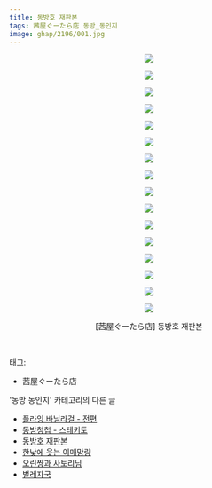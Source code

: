 ```yaml
---
title: 동방호 재판본
tags: 茜屋ぐーたら店 동방_동인지
image: ghap/2196/001.jpg
---
```

<div class="article">
<p style="text-align: center; clear: none; float: none;"><img src="{{ site.nasurl }}/ghap/2196/001.jpg"/></p>
<p style="text-align: center; clear: none; float: none;"><img src="{{ site.nasurl }}/ghap/2196/002.jpg"/></p>
<p style="text-align: center; clear: none; float: none;"><img src="{{ site.nasurl }}/ghap/2196/003.jpg"/></p>
<p style="text-align: center; clear: none; float: none;"><img src="{{ site.nasurl }}/ghap/2196/004.jpg"/></p>
<p style="text-align: center; clear: none; float: none;"><img src="{{ site.nasurl }}/ghap/2196/005.jpg"/></p>
<p style="text-align: center; clear: none; float: none;"><img src="{{ site.nasurl }}/ghap/2196/006.jpg"/></p>
<p style="text-align: center; clear: none; float: none;"><img src="{{ site.nasurl }}/ghap/2196/007.jpg"/></p>
<p style="text-align: center; clear: none; float: none;"><img src="{{ site.nasurl }}/ghap/2196/008.jpg"/></p>
<p style="text-align: center; clear: none; float: none;"><img src="{{ site.nasurl }}/ghap/2196/009.jpg"/></p>
<p style="text-align: center; clear: none; float: none;"><img src="{{ site.nasurl }}/ghap/2196/010.jpg"/></p>
<p style="text-align: center; clear: none; float: none;"><img src="{{ site.nasurl }}/ghap/2196/011.jpg"/></p>
<p style="text-align: center; clear: none; float: none;"><img src="{{ site.nasurl }}/ghap/2196/012.jpg"/></p>
<p style="text-align: center; clear: none; float: none;"><img src="{{ site.nasurl }}/ghap/2196/013.jpg"/></p>
<p style="text-align: center; clear: none; float: none;"><img src="{{ site.nasurl }}/ghap/2196/014.jpg"/></p>
<p style="text-align: center; clear: none; float: none;"><img src="{{ site.nasurl }}/ghap/2196/015.jpg"/></p>
<p style="text-align: center; clear: none; float: none;"><img src="{{ site.nasurl }}/ghap/2196/016.jpg"/></p>
<p style="text-align: center; clear: none; float: none;">[茜屋ぐーたら店] 동방호 재판본</p>
<p><br/></p>
</div><div class="tagTrail">
<p>태그: </p>
<ul>
<li>茜屋ぐーたら店</li>
</ul>
</div><div class="another">
<p>'동방 동인지' 카테고리의 다른 글</p>
<ul>
<li><a href="/2016-09-18-ghap_2201">플라잉 바닐라걸 - 전편</a></li>
<li><a href="/2016-09-18-ghap_2199">동방청첩 - 스테키토</a></li>
<li><a href="/2016-09-18-ghap_2196">동방호 재판본</a></li>
<li><a href="/2016-09-17-ghap_2195">한낮에 웃는 이매망량</a></li>
<li><a href="/2016-09-17-ghap_2194">오린쨩과 사토리님</a></li>
<li><a href="/2016-09-17-ghap_2193">벌레자국</a></li>
</ul>
</div><div class="cb_module cb_fluid">
<div class="cb_wrt cb_profile">
</div><!-- commentList close -->
</div>